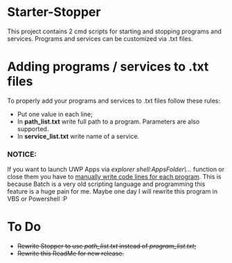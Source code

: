 # Starter-Stopper
 
 This project contains 2 cmd scripts for starting and stopping programs and services. Programs and services can be customized via .txt files.

# Adding programs / services to .txt files

 To properly add your programs and services to .txt files follow these rules:
 - Put one value in each line;
 - In **path\_list.txt** write full path to a program. Parameters are also supported.
 - In **service\_list.txt** write name of a service.

### NOTICE:
 
 If you want to launch UWP Apps via *explorer shell:AppsFolder\\...* function or close them you have to <u>manually write code lines for each program</u>. This is because Batch is a very old scripting language and programming this feature is a huge pain for me. Maybe one day I will rewrite this program in VBS or Powershell :P

# To Do

 - ~~Rewrite Stopper to use *path\_list.txt* instead of *program\_list.txt*;~~
 - ~~Rewrite this ReadMe for new release.~~